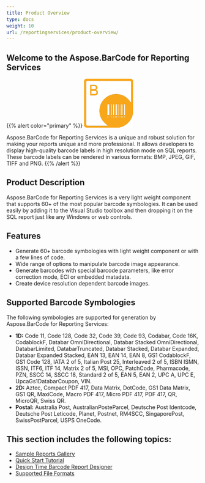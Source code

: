 ```yaml
---
title: Product Overview
type: docs
weight: 10
url: /reportingservices/product-overview/
---
```

## **Welcome to the Aspose.BarCode for Reporting Services**

{{% alert color="primary" %}} 
![Aspose.BarCode for Reporting Services](aspose-BarCode-for-ReportingSerices.png)

Aspose.BarCode for Reporting Services is a unique and robust solution for making your reports unique and more professional. It allows developers to display high-quality barcode labels in high resolution mode on SQL reports. These barcode labels can be rendered in various formats: BMP, JPEG, GIF, TIFF and PNG.
{{% /alert %}} 

## **Product Description**
Aspose.BarCode for Reporting Services is a very light weight component that supports 60+ of the most popular barcode symbologies. It can be used easily by adding it to the Visual Studio toolbox and then dropping it on the SQL report just like any Windows or web controls.

## **Features**

- Generate 60+ barcode symbologies with light weight component or with a few lines of code.
- Wide range of options to manipulate barcode image appearance.
- Generate barcodes with special barcode parameters, like error correction mode, ECI or embedded matadata.
- Create device resolution dependent barcode images.

## **Supported Barcode Symbologies**
The following symbologies are supported for generation by Aspose.BarCode for Reporting Services:

- **1D:** Code 11, Code 128, Code 32, Code 39, Code 93, Codabar, Code 16K, CodablockF, Databar OmniDirectional, Databar Stacked OmniDirectional, DatabarLimited, DatabarTruncated,
Databar Stacked, Databar Expanded, Databar Expanded Stacked, EAN 13, EAN 14, EAN 8, GS1 CodablockF, GS1 Code 128, IATA 2 of 5, Italian Post 25, Interleaved 2 of 5, ISBN
ISMN, ISSN, ITF6, ITF 14, Matrix 2 of 5, MSI, OPC, PatchCode, Pharmacode, PZN, SSCC 14, SSCC 18, Standard 2 of 5, EAN 5, EAN 2, UPC A, UPC E, UpcaGs1DatabarCoupon, VIN.
- **2D:** Aztec, Compact PDF 417, Data Matrix, DotCode, GS1 Data Matrix, GS1 QR, MaxiCode, Macro PDF 417, Micro PDF 417, PDF 417, QR, MicroQR, Swiss QR.
- **Postal:** Australia Post, AustralianPosteParcel, Deutsche Post Identcode, Deutsche Post Leticode, Planet, Postnet, RM4SCC, SingaporePost, SwissPostParcel, USPS OneCode.

## **This section includes the following topics:**
- [Sample Reports Gallery](/barcode/reportingservices/sample-reports-gallery/)
- [Quick Start Tutorial](/barcode/reportingservices/quick-start-tutorial/)
- [Design Time Barcode Report Designer](/barcode/reportingservices/design-time-barcode-report-designer/)
- [Supported File Formats](/barcode/reportingservices/supported-file-formats/)
